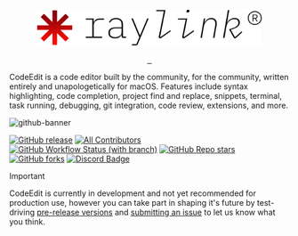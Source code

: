 <p align="center">
  <picture>
    <source media="(prefers-color-scheme: dark)" srcset="https://github.com/karl-ehrlich/raylink/blob/main/raylink-l.png?raw=true">
    <source media="(prefers-color-scheme: light)" srcset="https://github.com/karl-ehrlich/raylink/blob/main/raylink-d.png?raw=true">
    <img src="https://github.com/karl-ehrlich/raylink/blob/main/raylink-d.png?raw=true" height="64" alt="Raylink Logo">
  </picture>
</p>


<p align="center">
  <a aria-label="Follow CodeEdit on X" href="https://x.com/CodeEditApp" target="_blank">
    <img alt="" src="https://img.shields.io/badge/Follow%20@CodeEditApp-black.svg?style=for-the-badge&logo=X">
  </a>
  <a aria-label="Follow CodeEdit on BlueSky" href="https://bsky.app/profile/codeedit.app" target="_blank">
    <img alt="" src="https://img.shields.io/badge/Follow%20@codeedit.app-black.svg?style=for-the-badge&logo=bluesky">
  </a>
  <a aria-label="Join the community on Discord" href="https://discord.gg/vChUXVf9Em" target="_blank">
    <img alt="" src="https://img.shields.io/badge/Join%20the%20community-black.svg?style=for-the-badge&logo=Discord">
  </a>
</p>

CodeEdit is a code editor built by the community, for the community, written entirely and unapologetically for macOS. Features include syntax highlighting, code completion, project find and replace, snippets, terminal, task running, debugging, git integration, code review, extensions, and more.

<img width="1012" alt="github-banner" src="https://user-images.githubusercontent.com/806104/194004176-3143d19f-1ad9-449c-bd41-8c4f9998f44b.png">

[![GitHub release](https://img.shields.io/github/v/release/CodeEditApp/CodeEdit?color=orange&label=latest%20release&sort=semver&style=flat-square)](https://github.com/CodeEditApp/CodeEdit/releases/latest)
[![All Contributors](https://img.shields.io/badge/all_contributors-32-orange.svg?style=flat-square)](#contributors-)
[![GitHub Workflow Status (with branch)](https://img.shields.io/github/actions/workflow/status/CodeEditApp/CodeEdit/CI-pre-release.yml?style=flat-square)](https://github.com/CodeEditApp/CodeEdit/actions/workflows/CI-pre-release.yml)
[![GitHub Repo stars](https://img.shields.io/github/stars/CodeEditApp/CodeEdit?style=flat-square)](https://github.com/CodeEditApp/CodeEdit/stargazers)
[![GitHub forks](https://img.shields.io/github/forks/CodeEditApp/CodeEdit?style=flat-square)](https://github.com/CodeEditApp/CodeEdit/forks)
[![Discord Badge](https://img.shields.io/discord/951544472238444645?color=5865F2&label=Discord&logo=discord&logoColor=white&style=flat-square)](https://discord.gg/vChUXVf9Em)

> [!IMPORTANT]
> CodeEdit is currently in development and not yet recommended for production use, however you can take part in shaping it's future by test-driving [pre-release versions](https://github.com/CodeEditApp/CodeEdit/releases) and [submitting an issue](https://github.com/CodeEditApp/CodeEdit/issues) to let us know what you think.
